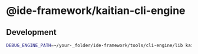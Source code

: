 # @ide-framework/kaitian-cli-engine


## Development

```bash
DEBUG_ENGINE_PATH=~/your-_folder/ide-framework/tools/cli-engine/lib kaitian dev
```
